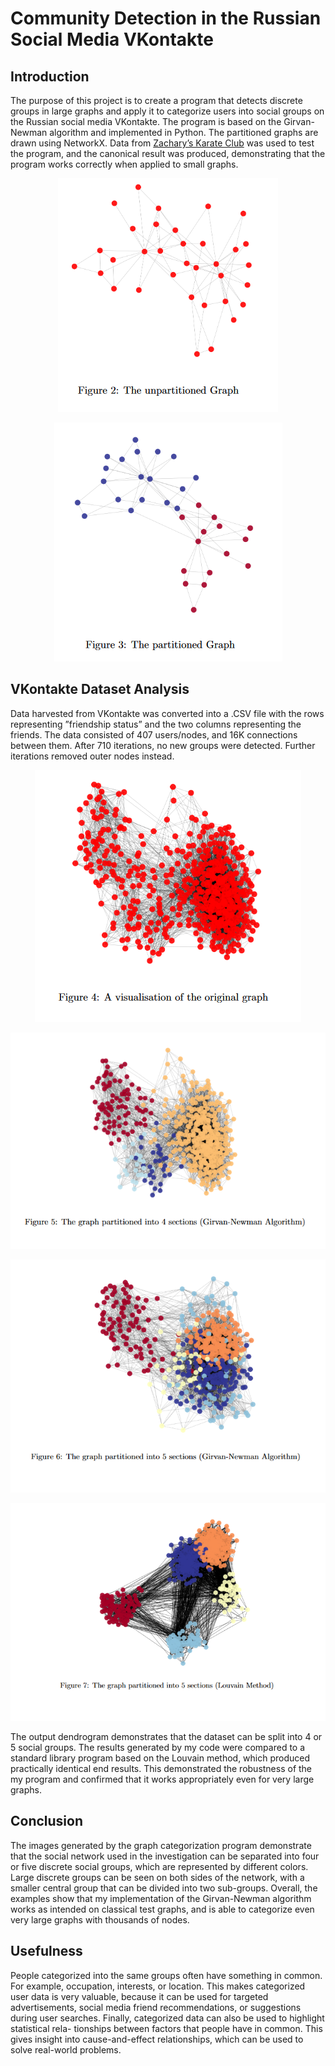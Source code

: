 # Community Detection in the Russian Social Media VKontakte
## Introduction
The purpose of this project is to create a program that detects discrete groups
in large graphs and apply it to categorize users into social groups on the Russian
social media VKontakte. The program is based on the Girvan-Newman algorithm and implemented
in Python. The partitioned graphs are drawn using NetworkX. Data from [Zachary’s Karate Club](https://en.wikipedia.org/wiki/Zachary%27s_karate_club) 
was used to test the program, and the canonical result was produced, demonstrating that the program works correctly when applied to small graphs.
&nbsp;

<p align="center">
  <img src="https://github.com/elkinal/Social_media_analysis/blob/master/Desktop/Scientific%20Research/pictures/zach-unpartitioned.png">
</p>
<p align="center">
  <img src="https://github.com/elkinal/Social_media_analysis/blob/master/Desktop/Scientific%20Research/pictures/zach-partitioned.png">
</p>

## VKontakte Dataset Analysis

Data harvested from VKontakte was converted into a .CSV file with the rows
representing ”friendship status” and the two columns representing the friends.
The data consisted of 407 users/nodes, and 16K connections between them.
After 710 iterations, no new groups were detected. Further iterations removed
outer nodes instead.
&nbsp;

<p align="center">
  <img src="https://github.com/elkinal/Social_media_analysis/blob/master/Desktop/Scientific%20Research/pictures/raw-graph.png">
</p>

<p align="center">
  <img src="https://github.com/elkinal/Social_media_analysis/blob/master/Desktop/Scientific%20Research/pictures/3-graph.png">
</p>

<p align="center">
  <img src="https://github.com/elkinal/Social_media_analysis/blob/master/Desktop/Scientific%20Research/pictures/4-graph.png">
</p>

<p align="center">
  <img src="https://github.com/elkinal/Social_media_analysis/blob/master/Desktop/Scientific%20Research/pictures/final-graph.png">
</p>

The output dendrogram demonstrates that the dataset can be split into 4 or
5 social groups. The results generated by my code were compared to a standard
library program based on the Louvain method, which produced practically
identical end results. This demonstrated the robustness of the my program and
confirmed that it works appropriately even for very large graphs. &nbsp;

## Conclusion
The images generated by the graph categorization program demonstrate that the social network used in the investigation can be separated into
four or five discrete social groups, which are represented by different colors.
Large discrete groups can be seen on both sides of the network, with a smaller
central group that can be divided into two sub-groups. Overall, the examples
show that my implementation of the Girvan-Newman algorithm works
as intended on classical test graphs, and is able to categorize even very large
graphs with thousands of nodes.&nbsp;


## Usefulness
People categorized into the same groups often have something
in common. For example, occupation, interests, or location. This makes categorized user data is very valuable, 
because it can be used for targeted advertisements, social media friend recommendations, or suggestions during user
searches. Finally, categorized data can also be used to highlight statistical rela-
tionships between factors that people have in common. This gives insight into
cause-and-effect relationships, which can be used to solve real-world problems.

